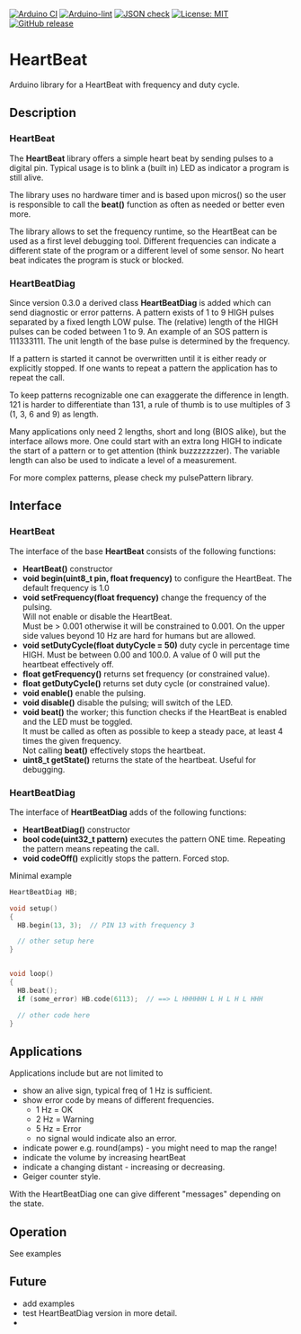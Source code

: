 
[![Arduino CI](https://github.com/RobTillaart/HeartBeat/workflows/Arduino%20CI/badge.svg)](https://github.com/marketplace/actions/arduino_ci)
[![Arduino-lint](https://github.com/RobTillaart/HeartBeat/actions/workflows/arduino-lint.yml/badge.svg)](https://github.com/RobTillaart/HeartBeat/actions/workflows/arduino-lint.yml)
[![JSON check](https://github.com/RobTillaart/HeartBeat/actions/workflows/jsoncheck.yml/badge.svg)](https://github.com/RobTillaart/HeartBeat/actions/workflows/jsoncheck.yml)
[![License: MIT](https://img.shields.io/badge/license-MIT-green.svg)](https://github.com/RobTillaart/HeartBeat/blob/master/LICENSE)
[![GitHub release](https://img.shields.io/github/release/RobTillaart/HeartBeat.svg?maxAge=3600)](https://github.com/RobTillaart/HeartBeat/releases)


# HeartBeat

Arduino library for a HeartBeat with frequency and duty cycle.


## Description

### HeartBeat

The **HeartBeat** library offers a simple heart beat by sending pulses to 
a digital pin. Typical usage is to blink a (built in) LED as indicator 
a program is still alive.

The library uses no hardware timer and is based upon micros() so the user 
is responsible to call the **beat()** function as often as needed or
better even more. 

The library allows to set the frequency runtime, so the HeartBeat
can be used as a first level debugging tool. Different frequencies can indicate
a different state of the program or a different level of some sensor.
No heart beat indicates the program is stuck or blocked.


### HeartBeatDiag

Since version 0.3.0 a derived class **HeartBeatDiag** is added which can  
send diagnostic or error patterns.
A pattern exists of 1 to 9 HIGH pulses separated by a fixed length LOW pulse.
The (relative) length of the HIGH pulses can be coded between 1 to 9.
An example of an SOS pattern is 111333111.
The unit length of the base pulse is determined by the frequency.

If a pattern is started it cannot be overwritten until it is either ready or explicitly stopped. 
If one wants to repeat a pattern the application has to repeat the call.

To keep patterns recognizable one can exaggerate the difference in length.
121 is harder to differentiate than 131, a rule of thumb is to use multiples 
of 3 (1, 3, 6 and 9) as length.

Many applications only need 2 lengths, short and long (BIOS alike), but the interface allows more. One could start with an extra long HIGH to indicate 
the start of a pattern or to get attention (think buzzzzzzzer).
The variable length can also be used to indicate a level of a measurement.


For more complex patterns, please check my pulsePattern library.


## Interface

### HeartBeat

The interface of the base **HeartBeat** consists of the following functions:

- **HeartBeat()** constructor
- **void begin(uint8_t pin, float frequency)** to configure the HeartBeat. 
The default frequency is 1.0
- **void setFrequency(float frequency)** change the frequency of the pulsing.  
Will not enable or disable the HeartBeat.  
Must be > 0.001 otherwise it will be constrained to 0.001.
On the upper side values beyond 10 Hz are hard for humans but are allowed.
- **void setDutyCycle(float dutyCycle = 50)** duty cycle in percentage time HIGH.
Must be between 0.00 and 100.0.  A value of 0 will put the heartbeat effectively off.
- **float getFrequency()** returns set frequency (or constrained value).
- **float getDutyCycle()** returns set duty cycle (or constrained value).
- **void enable()** enable the pulsing.
- **void disable()** disable the pulsing; will switch of the LED.
- **void beat()** the worker; this function checks if the HeartBeat is enabled 
and the LED  must be toggled.  
It must be called as often as possible to keep a steady pace,
at least 4 times the given frequency.  
Not calling **beat()** effectively stops the heartbeat.
- **uint8_t getState()** returns the state of the heartbeat.
Useful for debugging.


### HeartBeatDiag

The interface of **HeartBeatDiag** adds of the following functions:

- **HeartBeatDiag()** constructor
- **bool code(uint32_t pattern)** executes the pattern ONE time. 
Repeating the pattern means repeating the call. 
- **void codeOff()** explicitly stops the pattern. Forced stop.


Minimal example
```cpp
HeartBeatDiag HB;

void setup() 
{
  HB.begin(13, 3);  // PIN 13 with frequency 3

  // other setup here
}


void loop()
{
  HB.beat();
  if (some_error) HB.code(6113);  // ==> L HHHHHH L H L H L HHH 

  // other code here
}
```



## Applications

Applications include but are not limited to
- show an alive sign, typical freq of 1 Hz is sufficient.
- show error code by means of different frequencies.
  - 1 Hz = OK
  - 2 Hz = Warning
  - 5 Hz = Error
  - no signal would indicate also an error.
- indicate power e.g. round(amps) - you might need to map the range!
- indicate the volume by increasing heartBeat
- indicate a changing distant - increasing or decreasing.
- Geiger counter style.


With the HeartBeatDiag one can give different "messages" depending on the state.


## Operation

See examples


## Future

- add examples
- test HeartBeatDiag version in more detail.
- 

